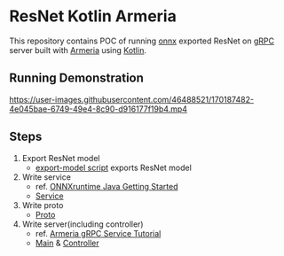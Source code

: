 # ResNet Kotlin Armeria

This repository contains POC of running [onnx](https://onnxruntime.ai) exported ResNet on [gRPC](https://grpc.io) server built with [Armeria](https://armeria.dev) using [Kotlin](https://kotlinlang.org/).

## Running Demonstration

https://user-images.githubusercontent.com/46488521/170187482-4e045bae-6749-49e4-8c90-d916177f19b4.mp4

## Steps

1. Export ResNet model
    * [export-model script](./export-model.py) exports ResNet model
2. Write service
    * ref. [ONNXruntime Java Getting Started](https://onnxruntime.ai/docs/get-started/with-java.html)
    * [Service](./src/main/kotlin/ai/mindslab/brain/resnet_kotlin_armeria/service/ImageClassificationService.kt)
3. Write proto
    * [Proto](./src/main/proto/image-classification.proto)
4. Write server(including controller)
    * ref. [Armeria gRPC Service Tutorial](https://armeria.dev/docs/server-grpc)
    * [Main](./src/main/kotlin/ai/mindslab/brain/resnet_kotlin_armeria/Main.kt) & [Controller](./src/main/kotlin/ai/mindslab/brain/resnet_kotlin_armeria/controller/ImageClassificationServiceImpl.kt)